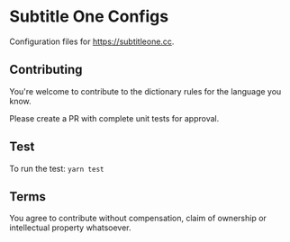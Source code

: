 # Subtitle One Configs

Configuration files for https://subtitleone.cc.

## Contributing

You're welcome to contribute to the dictionary rules for the language you know.

Please create a PR with complete unit tests for approval.

## Test

To run the test:
`yarn test`

## Terms

You agree to contribute without compensation, claim of ownership or intellectual property whatsoever.
